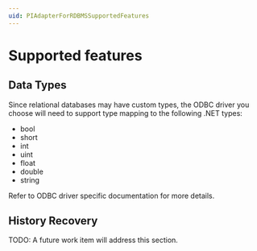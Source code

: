 ```yaml
---
uid: PIAdapterForRDBMSSupportedFeatures
---
```


# Supported features

## Data Types

Since relational databases may have custom types, the ODBC driver you choose will need to support type mapping to the following .NET types:

- bool
- short
- int 
- uint
- float
- double
- string

Refer to ODBC driver specific documentation for more details.

## History Recovery

TODO: A future work item will address this section.
